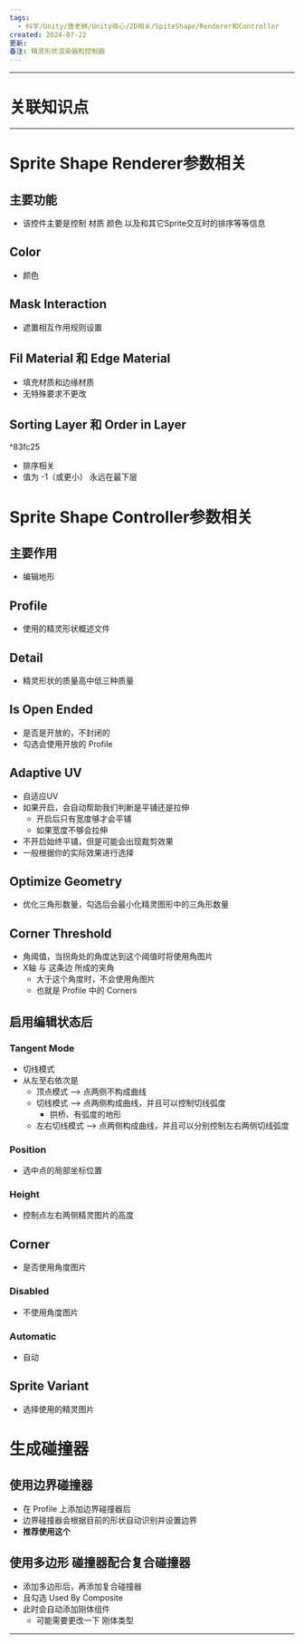 ```yaml
---
tags:
  - 科学/Unity/唐老狮/Unity核心/2D相关/SpiteShape/Renderer和Controller
created: 2024-07-22
更新: 
备注: 精灵形状渲染器和控制器
---
```


---
# 关联知识点


---
# Sprite Shape Renderer参数相关
## 主要功能

- 该控件主要是控制 材质 颜色 以及和其它Sprite交互时的排序等等信息
## Color

- 颜色
## Mask Interaction

- 遮置相互作用规则设置
## Fil Material 和 Edge Material

- 填充材质和边缘材质
- 无特殊要求不更改
## Sorting Layer 和 Order in Layer

^83fc25

- 排序相关
- 值为 -1（或更小） 永远在最下层
# Sprite Shape Controller参数相关
## 主要作用

- 编辑地形
## Profile

- 使用的精灵形状概述文件
## Detail

- 精灵形状的质量高中低三种质量
## Is Open Ended

- 是否是开放的，不封闭的
- 勾选会使用开放的 Profile
## Adaptive UV

- 自适应UV
- 如果开启，会自动帮助我们判断是平铺还是拉伸
	- 开启后只有宽度够才会平铺
	- 如果宽度不够会拉伸
- 不开启始终平铺，但是可能会出现裁剪效果
- 一般根据你的实际效果进行选择
## Optimize Geometry

- 优化三角形数量，勾选后会最小化精灵图形中的三角形数量
## Corner Threshold

- 角阈值，当拐角处的角度达到这个阈值时将使用角图片
- X轴 与 这条边 所成的夹角
	- 大于这个角度时，不会使用角图片
	- 也就是 Profile 中的 Corners
## 启用编辑状态后
### Tangent Mode

- 切线模式
- 从左至右依次是
	- 顶点模式 ——> 点两侧不构成曲线
	- 切线模式 ——> 点两侧构成曲线，并且可以控制切线弧度
		- 拱桥、有弧度的地形
	- 左右切线模式 ——> 点两侧构成曲线，并且可以分别控制左右两侧切线弧度
### Position

- 选中点的局部坐标位置
### Height

- 控制点左右两侧精灵图片的高度
## Corner

- 是否使用角度图片
### Disabled

- 不使用角度图片
### Automatic

- 自动
## Sprite Variant

- 选择使用的精灵图片
# 生成碰撞器

## 使用边界碰撞器

- 在 Profile 上添加边界碰撞器后
- 边界碰撞器会根据目前的形状自动识别并设置边界
- **推荐使用这个**
## 使用多边形 碰撞器配合复合碰撞器

- 添加多边形后，再添加复合碰撞器
- 且勾选 Used By Composite
- 此时会自动添加刚体组件
	- 可能需要更改一下 刚体类型

---
